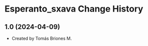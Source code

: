 Esperanto_sxava Change History
====================

1.0 (2024-04-09)
----------------
* Created by Tomás Briones M.
